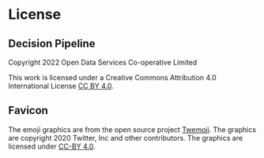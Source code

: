# License

## Decision Pipeline

Copyright 2022 Open Data Services Co-operative Limited

This work is licensed under a Creative Commons Attribution 4.0 International License [CC BY 4.0](https://creativecommons.org/licenses/by/4.0/).

## Favicon

The emoji graphics are from the open source project [Twemoji](https://twemoji.twitter.com/). The graphics are copyright 2020 Twitter, Inc and other contributors. The graphics are licensed under [CC-BY 4.0](https://creativecommons.org/licenses/by/4.0/). 
